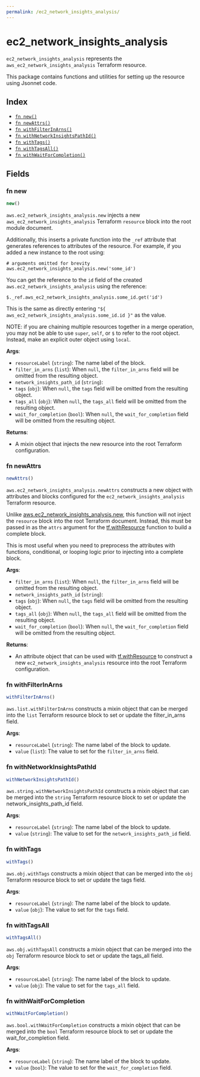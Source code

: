 ```yaml
---
permalink: /ec2_network_insights_analysis/
---
```


# ec2_network_insights_analysis

`ec2_network_insights_analysis` represents the `aws_ec2_network_insights_analysis` Terraform resource.



This package contains functions and utilities for setting up the resource using Jsonnet code.


## Index

* [`fn new()`](#fn-new)
* [`fn newAttrs()`](#fn-newattrs)
* [`fn withFilterInArns()`](#fn-withfilterinarns)
* [`fn withNetworkInsightsPathId()`](#fn-withnetworkinsightspathid)
* [`fn withTags()`](#fn-withtags)
* [`fn withTagsAll()`](#fn-withtagsall)
* [`fn withWaitForCompletion()`](#fn-withwaitforcompletion)

## Fields

### fn new

```ts
new()
```


`aws.ec2_network_insights_analysis.new` injects a new `aws_ec2_network_insights_analysis` Terraform `resource`
block into the root module document.

Additionally, this inserts a private function into the `_ref` attribute that generates references to attributes of the
resource. For example, if you added a new instance to the root using:

    # arguments omitted for brevity
    aws.ec2_network_insights_analysis.new('some_id')

You can get the reference to the `id` field of the created `aws.ec2_network_insights_analysis` using the reference:

    $._ref.aws_ec2_network_insights_analysis.some_id.get('id')

This is the same as directly entering `"${ aws_ec2_network_insights_analysis.some_id.id }"` as the value.

NOTE: if you are chaining multiple resources together in a merge operation, you may not be able to use `super`, `self`,
or `$` to refer to the root object. Instead, make an explicit outer object using `local`.

**Args**:
  - `resourceLabel` (`string`): The name label of the block.
  - `filter_in_arns` (`list`):  When `null`, the `filter_in_arns` field will be omitted from the resulting object.
  - `network_insights_path_id` (`string`): 
  - `tags` (`obj`):  When `null`, the `tags` field will be omitted from the resulting object.
  - `tags_all` (`obj`):  When `null`, the `tags_all` field will be omitted from the resulting object.
  - `wait_for_completion` (`bool`):  When `null`, the `wait_for_completion` field will be omitted from the resulting object.

**Returns**:
- A mixin object that injects the new resource into the root Terraform configuration.


### fn newAttrs

```ts
newAttrs()
```


`aws.ec2_network_insights_analysis.newAttrs` constructs a new object with attributes and blocks configured for the `ec2_network_insights_analysis`
Terraform resource.

Unlike [aws.ec2_network_insights_analysis.new](#fn-ec2networkinsightsanalysisnew), this function will not inject the `resource`
block into the root Terraform document. Instead, this must be passed in as the `attrs` argument for the
[tf.withResource](https://github.com/tf-libsonnet/core/tree/main/docs#fn-withresource) function to build a complete block.

This is most useful when you need to preprocess the attributes with functions, conditional, or looping logic prior to
injecting into a complete block.

**Args**:
  - `filter_in_arns` (`list`):  When `null`, the `filter_in_arns` field will be omitted from the resulting object.
  - `network_insights_path_id` (`string`): 
  - `tags` (`obj`):  When `null`, the `tags` field will be omitted from the resulting object.
  - `tags_all` (`obj`):  When `null`, the `tags_all` field will be omitted from the resulting object.
  - `wait_for_completion` (`bool`):  When `null`, the `wait_for_completion` field will be omitted from the resulting object.

**Returns**:
  - An attribute object that can be used with [tf.withResource](https://github.com/tf-libsonnet/core/tree/main/docs#fn-withresource) to construct a new `ec2_network_insights_analysis` resource into the root Terraform configuration.


### fn withFilterInArns

```ts
withFilterInArns()
```

`aws.list.withFilterInArns` constructs a mixin object that can be merged into the `list`
Terraform resource block to set or update the filter_in_arns field.



**Args**:
  - `resourceLabel` (`string`): The name label of the block to update.
  - `value` (`list`): The value to set for the `filter_in_arns` field.


### fn withNetworkInsightsPathId

```ts
withNetworkInsightsPathId()
```

`aws.string.withNetworkInsightsPathId` constructs a mixin object that can be merged into the `string`
Terraform resource block to set or update the network_insights_path_id field.



**Args**:
  - `resourceLabel` (`string`): The name label of the block to update.
  - `value` (`string`): The value to set for the `network_insights_path_id` field.


### fn withTags

```ts
withTags()
```

`aws.obj.withTags` constructs a mixin object that can be merged into the `obj`
Terraform resource block to set or update the tags field.



**Args**:
  - `resourceLabel` (`string`): The name label of the block to update.
  - `value` (`obj`): The value to set for the `tags` field.


### fn withTagsAll

```ts
withTagsAll()
```

`aws.obj.withTagsAll` constructs a mixin object that can be merged into the `obj`
Terraform resource block to set or update the tags_all field.



**Args**:
  - `resourceLabel` (`string`): The name label of the block to update.
  - `value` (`obj`): The value to set for the `tags_all` field.


### fn withWaitForCompletion

```ts
withWaitForCompletion()
```

`aws.bool.withWaitForCompletion` constructs a mixin object that can be merged into the `bool`
Terraform resource block to set or update the wait_for_completion field.



**Args**:
  - `resourceLabel` (`string`): The name label of the block to update.
  - `value` (`bool`): The value to set for the `wait_for_completion` field.
